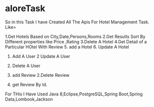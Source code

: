 # aloreTask
So in this Task I have Created All The Apis For Hotel Management Task. Like=


1.Get Hotels Based on City,Date,Persons,Rooms
2.Get Results Sort By Different properties like Price ,Rating
3.Delete A Hotel
4.Get Detail of a Particular HOtel With Review
5. add  a Hotel
6. Update A Hotel

1. Add A User
2 Update A User
3. Delete A User

1. add Review 
2.Delete Review
3. get Review By Id.

For THis I Have Used Java 8,Eclipse,PostgreSQL,Spring Boot,Spring Data,Lombook,Jackson


